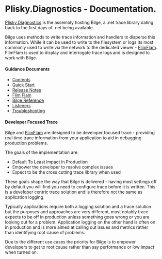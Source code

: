 # Plisky.Diagnostics - Documentation.


[Plisky.Diagnostics](https://github.com/Itsey/Plisky.Diagnostics/wiki) is the assembly hosting Bilge, a .net trace library dating back to the first days of .net being available.    

Bilge uses methods to write trace information and handlers to disperse this information.  While it can be used to write to the filesystem or logs its most commonly used to write via the network to the dedicated viewer -  [FlimFlam](https://github.com/Itsey/Plisky.FlimFlam/wiki). FlimFlam is used to display and interrogate trace logs and is designed to work with Bilge.

#### Guidance Documents

* [Contents](contents.md)
* [Quick Start](.\Guidance\QuickStart.md)
* [Release Notes](.\Releases\masterreleases.md)
* [Flim Flam](.\FlimFlam\index.md)
* [Bilge Reference](.\Bilge\index.md)
* [Listeners](.\Listneers\index.md)
* [Troubleshooting](.\guidance\troubleshooting.md)


#### Developer Focused Trace

Bilge and [FlimFlam](https://github.com/Itsey/Plisky.FlimFlam/wiki) are designed to be developer focused trace - providing real time trace information from your application to aid in debugging production problems.  

The goals of the implementation are:

* Default To Least Impact In Production
* Empower the developer to resolve complex issues
* Expect to be the cross cutting trace library when used


These goals shape the way that Bilge is delivered - having most settings off by default you will find you need to configure trace before it is written.  This is a developer centric trace solution and is therefore not the same as application logging.   

Typically applications require both a logging solution and a trace solution but the purposes and approaches are very different, most notably trace expects to be off in production unless something goes wrong or you are looking out for a problem.  Application logging on the other hand is often on in production and is more aimed at calling out issues and metrics rather than identifying root cause of problems.

Due to the different use cases the priority for Bilge is to empower developers to get to root cause rather than say performance or low impact when turned on.


